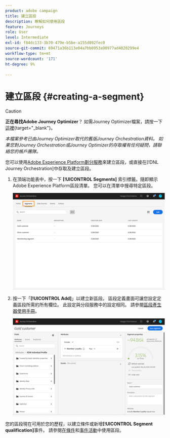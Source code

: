 ```yaml
---
product: adobe campaign
title: 建立區段
description: 瞭解如何使用區段
feature: Journeys
role: User
level: Intermediate
exl-id: f84dc133-3b70-479e-b5be-a155d892fec0
source-git-commit: 69471a36b113e04a7bb0953a90977ad4020299e4
workflow-type: tm+mt
source-wordcount: '171'
ht-degree: 9%

---
```


# 建立區段 {#creating-a-segment}


>[!CAUTION]
>
>**正在尋找Adobe Journey Optimizer**？ 如需Journey Optimizer檔案，請按一下[這裡](https://experienceleague.adobe.com/zh-hant/docs/journey-optimizer/using/ajo-home){target="_blank"}。
>
>
>_本檔案參考已由Journey Optimizer取代的舊版Journey Orchestration資料。 如果您對Journey Orchestration或Journey Optimizer的存取權有任何疑問，請聯絡您的帳戶團隊。_


您可以使用[Adobe Experience Platform劃分服務](https://experienceleague.adobe.com/docs/experience-platform/segmentation/home.html?lang=zh-Hant)來建立區段，或直接在[!DNL Journey Orchestration]中存取及建立區段。

1. 在頂端功能表中，按一下 **[!UICONTROL Segments]** 索引標籤。隨即顯示Adobe Experience Platform區段清單。 您可以在清單中搜尋特定區段。

   ![](../assets/segment1.png)

1. 按一下「**[!UICONTROL Add]**」以建立新區段。 區段定義畫面可讓您設定定義區段所需的所有欄位。 此設定與分段服務中的設定相同。 請參閱[區段產生器使用手冊](https://experienceleague.adobe.com/docs/experience-platform/segmentation/ui/overview.html?lang=zh-Hant)。

   ![](../assets/segment2.png)

您的區段現在可用於您的歷程，以建立條件或新增&#x200B;**[!UICONTROL Segment qualification]**&#x200B;事件。 請參閱[在條件](../segment/using-a-segment.md)和[事件活動](../building-journeys/segment-qualification-events.md)中使用區段。
